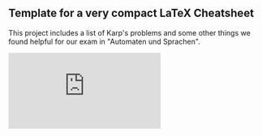 ## Template for a very compact LaTeX Cheatsheet

This project includes a list of Karp's problems and some other things we found helpful for our exam in "Automaten und Sprachen".

![PDF of Karp's problems](https://github.com/WitteShadovv/karp21/blob/master/karp21.pdf)
